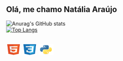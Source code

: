 <h2> Olá, me chamo Natália Araújo </h2>

![Anurag's GitHub stats](https://github-readme-stats.vercel.app/api?username=nataliarauj&themeomni&show_icons=true)
<br>
[![Top Langs](https://github-readme-stats.vercel.app/api/top-langs/?username=nataliarauj&theme=omni&layout=donut)](https://github.com/nataliarauj/github-readme-stats)

<div style="display: inline_block"><br>

  <img align="center" alt="HTML" height="30" width="40" src="https://raw.githubusercontent.com/devicons/devicon/master/icons/html5/html5-original.svg">
  <img align="center" alt="CSS" height="30" width="40" src="https://raw.githubusercontent.com/devicons/devicon/master/icons/css3/css3-original.svg">
  <img align="center" alt="Python" height="30" width="40" src="https://raw.githubusercontent.com/devicons/devicon/master/icons/python/python-original.svg">
</div>
